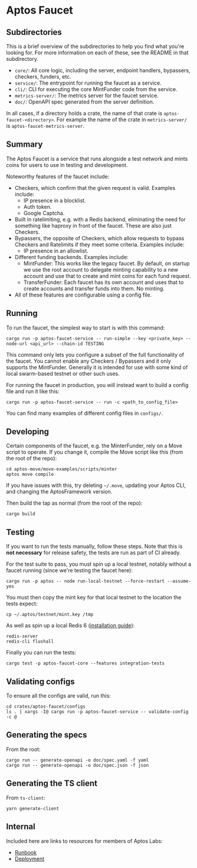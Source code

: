 # Aptos Faucet

## Subdirectories
This is a brief overview of the subdirectories to help you find what you're looking for. For more information on each of these, see the README in that subdirectory.

- `core/`: All core logic, including the server, endpoint handlers, bypassers, checkers, funders, etc.
- `service/`: The entrypoint for running the faucet as a service.
- `cli/`: CLI for executing the core MintFunder code from the service.
- `metrics-server/`: The metrics server for the faucet service.
- `doc/`: OpenAPI spec generated from the server definition.

In all cases, if a directory holds a crate, the name of that crate is `aptos-faucet-<directory>`. For example the name of the crate in `metrics-server/` is `aptos-faucet-metrics-server`.

## Summary
The Aptos Faucet is a service that runs alongside a test network and mints coins for users to use in testing and development.

Noteworthy features of the faucet include:
- Checkers, which confirm that the given request is valid. Examples include:
  - IP presence in a blocklist.
  - Auth token.
  - Google Captcha.
- Built in ratelimiting, e.g. with a Redis backend, eliminating the need for something like haproxy in front of the faucet. These are also just Checkers.
- Bypassers, the opposite of Checkers, which allow requests to bypass Checkers and Ratelimits if they meet some criteria. Examples include:
  - IP presence in an allowlist.
- Different funding backends. Examples include:
  - MintFunder: This works like the legacy faucet. By default, on startup we use the root account to delegate minting capability to a new account and use that to create and mint coins for each fund request.
  - TransferFunder: Each faucet has its own account and uses that to create accounts and transfer funds into them. No minting.
- All of these features are configurable using a config file.

## Running
To run the faucet, the simplest way to start is with this command:
```
cargo run -p aptos-faucet-service -- run-simple --key <private_key> --node-url <api_url> --chain-id TESTING
```

This command only lets you configure a subset of the full functionality of the faucet. You cannot enable any Checkers / Bypassers and it only supports the MintFunder. Generally it is intended for use with some kind of local swarm-based testnet or other such uses.

For running the faucet in production, you will instead want to build a config file and run it like this:
```
cargo run -p aptos-faucet-service -- run -c <path_to_config_file>
```

You can find many examples of different config files in `configs/`.

## Developing
Certain components of the faucet, e.g. the MinterFunder, rely on a Move script to operate. If you change it, compile the Move script like this (from the root of the repo):
```
cd aptos-move/move-examples/scripts/minter
aptos move compile
```

If you have issues with this, try deleting `~/.move`, updating your Aptos CLI, and changing the AptosFramework version.

Then build the tap as normal (from the root of the repo):
```
cargo build
```

## Testing
If you want to run the tests manually, follow these steps. Note that this is **not necessary** for release safety, the tests are run as part of CI already.

For the test suite to pass, you must spin up a local testnet, notably without a faucet running (since we're testing the faucet here):
```
cargo run -p aptos -- node run-local-testnet --force-restart --assume-yes
```

You must then copy the mint key for that local testnet to the location the tests expect:
```
cp ~/.aptos/testnet/mint.key /tmp
```

As well as spin up a local Redis 6 ([installation guide](https://redis.io/docs/getting-started/)):
```
redis-server
redis-cli flushall
```

Finally you can run the tests:
```
cargo test -p aptos-faucet-core --features integration-tests
```

## Validating configs
To ensure all the configs are valid, run this:
```
cd crates/aptos-faucet/configs
ls . | xargs -I@ cargo run -p aptos-faucet-service -- validate-config -c @
```

## Generating the specs
From the root:
```
cargo run -- generate-openapi -o doc/spec.yaml -f yaml
cargo run -- generate-openapi -o doc/spec.json -f json
```

## Generating the TS client
From `ts-client`:
```
yarn generate-client
```

## Internal
Included here are links to resources for members of Aptos Labs:
- [Runbook](https://www.notion.so/aptoslabs/Faucet-Runbook-fb2c579065cf477d856c0861a6a1216f)
- [Deployment](https://github.com/aptos-labs/internal-ops/tree/main/infra/apps/tap)
